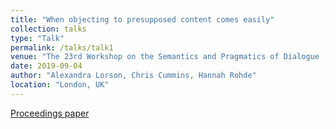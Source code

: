 ```yaml
---
title: "When objecting to presupposed content comes easily"
collection: talks
type: "Talk"
permalink: /talks/talk1
venue: "The 23rd Workshop on the Semantics and Pragmatics of Dialogue (SemDial), Alexandra Lorson, Chris Cummins, Hannah Rohde"
date: 2019-09-04
author: "Alexandra Lorson, Chris Cummins, Hannah Rohde"
location: "London, UK"
---
```


[Proceedings paper](http://alex-lorson.github.io/files/SemDial.pdf)
